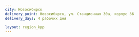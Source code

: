```yaml
---
city: Новосибирск
delivery_point: Новосибирск, ул. Станционная 30а, корпус 36
delivery_days: 4 рабочих дня

layout: region_kpp
---
```


